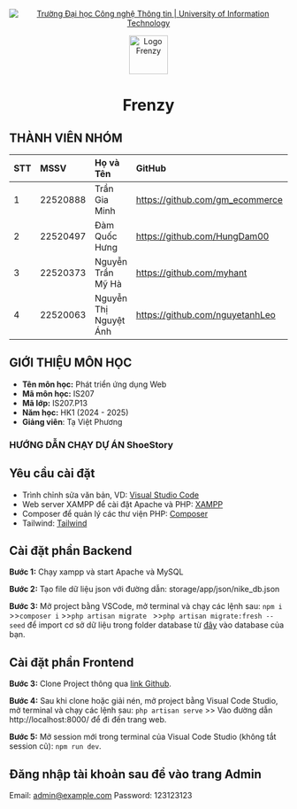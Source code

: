 <p align="center">
  <a href="https://www.uit.edu.vn/" title="Trường Đại học Công nghệ Thông tin" style="border: none;">
    <img src="https://i.imgur.com/WmMnSRt.png" alt="Trường Đại học Công nghệ Thông tin | University of Information Technology">
  </a>
</p>
<p align="center">
  <a href="http://maichedaimat.id.vn/wp-content/uploads/2024/06/logo.png" title="Frenzy" style="border: none;">
    <img src="http://maichedaimat.id.vn/wp-content/uploads/2024/06/logo.png" alt="Logo Frenzy" width="70" height="70">
  </a>
</p>

<h1 align="center"><b>Frenzy</b></h1>

 ## THÀNH VIÊN NHÓM
| STT | MSSV     | Họ và Tên             | GitHub                                   | Email                  |
| :-- | :------- | :-------------------- | :--------------------------------------- | :--------------------- |
| 1   | 22520888 | Trần Gia Minh         | https://github.com/gm_ecommerce          | 22520888@gm.uit.edu.vn |
| 2   | 22520497 | Đàm Quốc Hưng         | https://github.com/HungDam00             | 22520497@gm.uit.edu.vn |
| 3   | 22520373 | Nguyễn Trần Mỹ Hà     | https://github.com/myhant                | 22520373@gm.uit.edu.vn |
| 4   | 22520063 | Nguyễn Thị Nguyệt Ánh | https://github.com/nguyetanhLeo          | 22520063@gm.uit.edu.vn |

## GIỚI THIỆU MÔN HỌC
* **Tên môn học:** Phát triển ứng dụng Web
* **Mã môn học:** IS207
* **Mã lớp:** IS207.P13
* **Năm học:** HK1 (2024 - 2025)
* **Giảng viên**: Tạ Việt Phương

 
### HƯỚNG DẪN CHẠY DỰ ÁN ShoeStory

## Yêu cầu cài đặt

- Trình chỉnh sửa văn bản, VD: [Visual Studio Code](https://code.visualstudio.com/download)
- Web server XAMPP để cài đặt Apache và PHP: [XAMPP](https://www.apachefriends.org/download.html)
- Composer để quản lý các thư viện PHP: [Composer](https://getcomposer.org/download/)
- Tailwind: [Tailwind](https://tailwindcss.com/docs/installation)

## Cài đặt phần Backend

**Bước 1:** Chạy xampp và start Apache và MySQL

**Bước 2:** Tạo file dữ liệu json với đường dẫn: storage/app/json/nike_db.json

**Bước 3:** Mở project bằng VSCode, mở terminal và chạy các lệnh sau: `npm i` >>`composer i` >>`php artisan migrate ` >>`php artisan migrate:fresh --seed`  để import cơ sở dữ liệu trong folder database từ [đây](https://github.com/iTeddy1/Frenzy-real/blob/main/database/data/nike_db.json) vào database của bạn.

## Cài đặt phần Frontend

**Bước 3:** Clone Project thông qua [link Github](https://github.com/iTeddy1/Frenzy-real).

**Bước 4:** Sau khi clone hoặc giải nén, mở project bằng Visual Code Studio, mở terminal và chạy các lệnh sau: `php artisan serve` >> Vào đường dẫn http://localhost:8000/ để đi đến trang web.

**Bước 5:** Mở session mới trong terminal của Visual Code Studio (không tắt session cũ): `npm run dev`.
## Đăng nhập tài khoản sau để vào trang Admin
Email: admin@example.com
Password: 123123123


#
